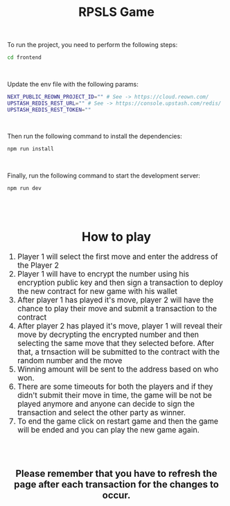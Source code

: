 <h1 align="center">RPSLS Game</h1>

<br />

To run the project, you need to perform the following steps:

```bash
cd frontend
```

<br />

Update the env file with the following params:

```bash
NEXT_PUBLIC_REOWN_PROJECT_ID="" # See -> https://cloud.reown.com/
UPSTASH_REDIS_REST_URL="" # See -> https://console.upstash.com/redis/
UPSTASH_REDIS_REST_TOKEN=""
```

<br />

Then run the following command to install the dependencies:

```bash
npm run install
```

<br />

Finally, run the following command to start the development server:

```bash
npm run dev
```

<br />
<br />

<h1 align="center">How to play</h1>

<ol>
<li style="font-size: 17px;">
Player 1 will select the first move and enter the address of the Player 2
</li>
<li style="font-size: 17px;">
Player 1 will have to encrypt the number using his encryption public key and then sign a transaction to deploy the new contract for new game with his wallet
</li>
<li style="font-size: 17px;">
After player 1 has played it's move, player 2 will have the chance to play their move and submit a transaction to the contract
</li>
<li style="font-size: 17px;">
After player 2 has played it's move, player 1 will reveal their move by decrypting the encrypted number and then selecting the same move that they selected before. After that, a trnsaction will be submitted to the contract with the random number and the move
</li>
<li style="font-size: 17px;">
Winning amount will be sent to the address based on who won.
</li>
<li style="font-size: 17px;">
There are some timeouts for both the players and if they didn't submit their move in time, the game will be not be played anymore and anyone can decide to sign the transaction and select the other party as winner.
</li>
<li style="font-size: 17px;">
To end the game click on restart game and then the game will be ended and you can play the new game again.
</li>
</ol>

<br/>
<br />

<h2 align="center">Please remember that you have to refresh the page after each transaction for the changes to occur.</h2>

